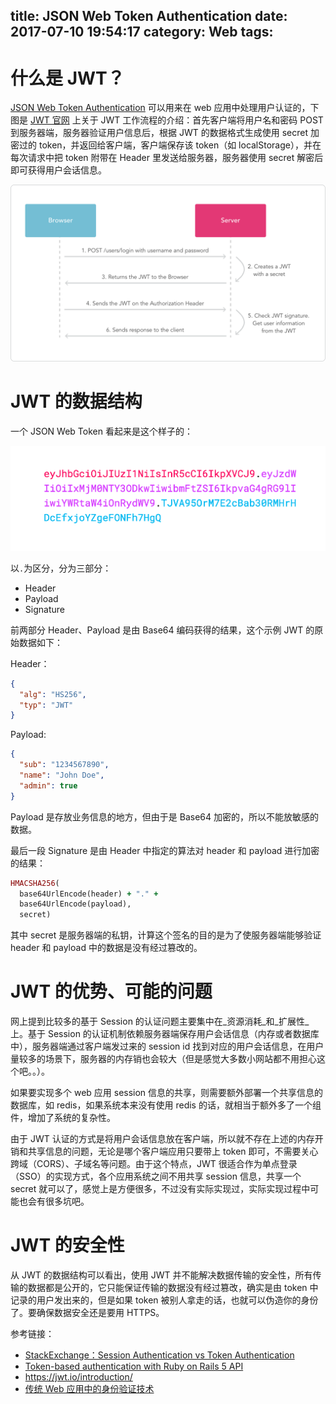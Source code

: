 title: JSON Web Token Authentication
date: 2017-07-10 19:54:17
category: Web
tags:
---

# 什么是 JWT？
[JSON Web Token Authentication](https://jwt.io/) 可以用来在 web 应用中处理用户认证的，下图是 [JWT 官网](https://jwt.io/introduction/) 上关于 JWT 工作流程的介绍：首先客户端将用户名和密码 POST 到服务器端，服务器验证用户信息后，根据 JWT 的数据格式生成使用 secret 加密过的 token，并返回给客户端，客户端保存该 token（如 localStorage），并在每次请求中把 token 附带在 Header 里发送给服务器，服务器使用 secret 解密后即可获得用户会话信息。

![jwt-diagram](/images/jwt-diagram.png)

# JWT 的数据结构
一个 JSON Web Token 看起来是这个样子的：

![jwt-structure](/images/jwt-structure.png)

以`.`为区分，分为三部分：
- Header
- Payload
- Signature

前两部分 Header、Payload 是由 Base64 编码获得的结果，这个示例 JWT 的原始数据如下：

Header：
```json
{
  "alg": "HS256",
  "typ": "JWT"
}
```

Payload:
```json
{
  "sub": "1234567890",
  "name": "John Doe",
  "admin": true
}
```

Payload 是存放业务信息的地方，但由于是 Base64 加密的，所以不能放敏感的数据。

最后一段 Signature 是由 Header 中指定的算法对 header 和 payload 进行加密的结果：
```ruby
HMACSHA256(
  base64UrlEncode(header) + "." +
  base64UrlEncode(payload),
  secret)
```

 其中 secret 是服务器端的私钥，计算这个签名的目的是为了使服务器端能够验证 header 和 payload 中的数据是没有经过篡改的。

# JWT 的优势、可能的问题
网上提到比较多的基于 Session 的认证问题主要集中在_资源消耗_和_扩展性_上。基于 Session 的认证机制依赖服务器端保存用户会话信息（内存或者数据库中），服务器端通过客户端发过来的 session id 找到对应的用户会话信息，在用户量较多的场景下，服务器的内存销也会较大（但是感觉大多数小网站都不用担心这个吧。。）。

如果要实现多个 web 应用 session 信息的共享，则需要额外部署一个共享信息的数据库，如 redis，如果系统本来没有使用 redis 的话，就相当于额外多了一个组件，增加了系统的复杂性。

由于 JWT 认证的方式是将用户会话信息放在客户端，所以就不存在上述的内存开销和共享信息的问题，无论是哪个客户端应用只要带上 token 即可，不需要关心跨域（CORS）、子域名等问题。由于这个特点，JWT 很适合作为单点登录（SSO）的实现方式，各个应用系统之间不用共享 session 信息，共享一个 secret 就可以了，感觉上是方便很多，不过没有实际实现过，实际实现过程中可能也会有很多坑吧。

# JWT 的安全性
从 JWT 的数据结构可以看出，使用 JWT 并不能解决数据传输的安全性，所有传输的数据都是公开的，它只能保证传输的数据没有经过篡改，确实是由 token 中记录的用户发出来的，但是如果 token 被别人拿走的话，也就可以伪造你的身份了。要确保数据安全还是要用 HTTPS。

参考链接：
- [StackExchange：Session Authentication vs Token Authentication](https://security.stackexchange.com/questions/81756/session-authentication-vs-token-authentication)
- [Token-based authentication with Ruby on Rails 5 API](https://www.pluralsight.com/guides/ruby-ruby-on-rails/token-based-authentication-with-ruby-on-rails-5-api)
- https://jwt.io/introduction/
- [传统 Web 应用中的身份验证技术](http://www.jianshu.com/p/6ca51a8d66bd)